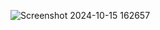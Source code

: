 ![Screenshot 2024-10-15 162657](https://github.com/user-attachments/assets/35b0b3e5-01b6-48cc-8944-ca996bec951b)
